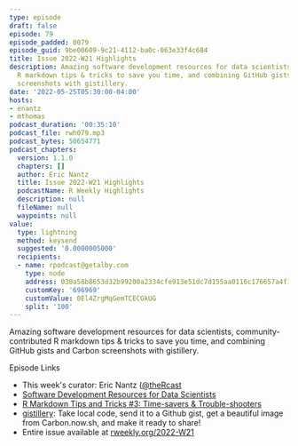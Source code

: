 ```yaml
---
type: episode
draft: false
episode: 79
episode_padded: 0079
episode_guid: 9be00609-9c21-4112-ba0c-063e33f4c684
title: Issue 2022-W21 Highlights
description: Amazing software development resources for data scientists, community-contributed
  R markdown tips & tricks to save you time, and combining GitHub gists and Carbon
  screenshots with gistillery.
date: '2022-05-25T05:30:00-04:00'
hosts:
- enantz
- mthomas
podcast_duration: '00:35:10'
podcast_file: rwh079.mp3
podcast_bytes: 50654771
podcast_chapters:
  version: 1.1.0
  chapters: []
  author: Eric Nantz
  title: Issue 2022-W21 Highlights
  podcastName: R Weekly Highlights
  description: null
  fileName: null
  waypoints: null
value:
  type: lightning
  method: keysend
  suggested: '0.0000005000'
  recipients:
  - name: rpodcast@getalby.com
    type: node
    address: 030a58b8653d32b99200a2334cfe913e51dc7d155aa0116c176657a4f1722677a3
    customKey: '696969'
    customValue: 0El4ZrgMqGemTCECGkUG
    split: '100'
---
```

Amazing software development resources for data scientists, community-contributed R markdown tips & tricks to save you time, and combining GitHub gists and Carbon screenshots with gistillery.

Episode Links

-   This week's curator: Eric Nantz (<a href="https://twitter.com/thercast" rel="nofollow">@theRcast</a>
-   <a href="https://www.rstudio.com/blog/software-development-resources-for-data-scientists/" rel="nofollow">Software Development Resources for Data Scientists</a>
-   <a href="https://www.rstudio.com/blog/r-markdown-tips-and-tricks-3-time-savers/" rel="nofollow">R Markdown Tips and Tricks #3: Time-savers &amp; Trouble-shooters</a>
-   <a href="https://jthomasmock.github.io/gistillery/" rel="nofollow">gistillery</a>: Take local code, send it to a Github gist, get a beautiful image from Carbon.now.sh, and make it ready to share!
-   Entire issue available at <a href="https://rweekly.org/2022-W21.html" rel="nofollow">rweekly.org/2022-W21</a>
